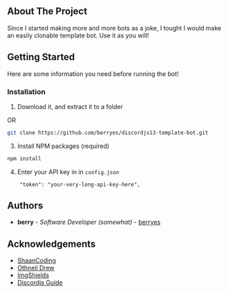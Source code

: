 
## About The Project

Since I started making more and more bots as a joke, I tought I would make an easily clonable template bot. Use it as you will!

## Getting Started

Here are some information you need before running the bot!

### Installation

1. Download it, and extract it to a folder

OR
```sh
git clone https://github.com/berryes/discordjs13-template-bot.git
```

3. Install NPM packages (required)

```sh
npm install
```

4. Enter your API key in  in `config.json`

```JS
    "token": "your-very-long-api-key-here",

```

## Authors

* **berry** - *Software Developer (somewhat)* - [berryes](https://github.com/berryes/)

## Acknowledgements

* [ShaanCoding](https://github.com/ShaanCoding/)
* [Othneil Drew](https://github.com/othneildrew/Best-README-Template)
* [ImgShields](https://shields.io/)
* [Discordjs Guide](https://discordjs.guide/)
